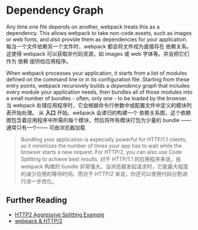 # Dependency Graph

Any time one file depends on another, webpack treats this as a dependency. This allows webpack to take non-code assets, such as images or web fonts, and also provide them as dependencies for your application.
每当一个文件依赖另一个文件时，webpack 都会将文件视为直接存在 依赖关系。这使得 webpack 可以获取非代码资源，如 images 或 web 字体等。并会把它们作为 依赖 提供给应用程序。

When webpack processes your application, it starts from a list of modules defined on the command line or in its configuration file. Starting from these entry points, webpack recursively builds a _dependency graph_ that includes every module your application needs, then bundles all of those modules into a small number of bundles - often, only one - to be loaded by the browser.
当 webpack 处理应用程序时，它会根据命令行参数中或配置文件中定义的模块列表开始处理。 从 **入口** 开始，webpack 会递归的构建一个 依赖关系图，这个依赖图包含着应用程序中所需的每个模块，然后将所有模块打包为少量的 bundle ——通常只有一个—— 可由浏览器加载

> Bundling your application is especially powerful for HTTP/1.1 clients, as it minimizes the number of times your app has to wait while the browser starts a new request. For HTTP/2, you can also use Code Splitting to achieve best results.
> 对于 _HTTP/1.1_ 的应用程序来说，由 webpack 构建的 bundle 非常强大。当浏览器发起请求时，它能最大程度的减少应用的等待时间。而对于 _HTTP/2_ 来说，你还可以使用代码分割进行进一步优化。

## Further Reading

- [HTTP2 Aggressive Splitting Example](https://github.com/webpack/webpack/tree/master/examples/http2-aggressive-splitting)
- [webpack & HTTP/2](https://medium.com/webpack/webpack-http-2-7083ec3f3ce6)
